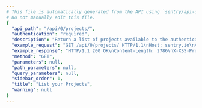 ```yaml
---
# This file is automatically generated from the API using `sentry/api-docs/generator.py.`
# Do not manually edit this file.
{
  "api_path": "/api/0/projects/", 
  "authentication": "required", 
  "description": "Return a list of projects available to the authenticated\nsession.", 
  "example_request": "GET /api/0/projects/ HTTP/1.1\nHost: sentry.io\nAuthorization: Bearer <token>", 
  "example_response": "HTTP/1.1 200 OK\nContent-Length: 2786\nX-XSS-Protection: 1; mode=block\nX-Content-Type-Options: nosniff\nContent-Language: en\nAccess-Control-Expose-Headers: X-Sentry-Error, Retry-After\nVary: Accept-Language, Cookie\nAccess-Control-Allow-Methods: GET, HEAD, OPTIONS\nLink: <https://sentry.io/api/0/projects/?&cursor=1584977451290:0:1>; rel=\"previous\"; results=\"false\"; cursor=\"1584977451290:0:1\", <https://sentry.io/api/0/projects/?&cursor=1584977420549:1:0>; rel=\"next\"; results=\"false\"; cursor=\"1584977420549:1:0\"\nAllow: GET, HEAD, OPTIONS\nAccess-Control-Allow-Origin: *\nAccess-Control-Allow-Headers: X-Sentry-Auth, X-Requested-With, Origin, Accept, Content-Type, Authentication, Authorization\nContent-Type: application/json\nX-Frame-Options: deny\n\n[\n  {\n    \"avatar\": {\n      \"avatarType\": \"letter_avatar\", \n      \"avatarUuid\": null\n    }, \n    \"color\": \"#bf6e3f\", \n    \"dateCreated\": \"2020-03-23T15:30:51.290515Z\", \n    \"features\": [\n      \"servicehooks\", \n      \"data-forwarding\", \n      \"rate-limits\", \n      \"minidump\"\n    ], \n    \"firstEvent\": null, \n    \"hasAccess\": true, \n    \"id\": \"5\", \n    \"isBookmarked\": false, \n    \"isInternal\": false, \n    \"isMember\": true, \n    \"isPublic\": false, \n    \"name\": \"The Spoiled Yoghurt\", \n    \"organization\": {\n      \"avatar\": {\n        \"avatarType\": \"letter_avatar\", \n        \"avatarUuid\": null\n      }, \n      \"dateCreated\": \"2020-03-23T15:30:20.510849Z\", \n      \"features\": [\n        \"symbol-sources\", \n        \"shared-issues\", \n        \"integrations-issue-basic\", \n        \"tweak-grouping-config\", \n        \"open-membership\", \n        \"advanced-search\", \n        \"grouping-info\", \n        \"integrations-issue-sync\", \n        \"invite-members\", \n        \"sso-saml2\", \n        \"custom-symbol-sources\", \n        \"sso-basic\"\n      ], \n      \"id\": \"2\", \n      \"isEarlyAdopter\": false, \n      \"name\": \"The Interstellar Jurisdiction\", \n      \"require2FA\": false, \n      \"slug\": \"the-interstellar-jurisdiction\", \n      \"status\": {\n        \"id\": \"active\", \n        \"name\": \"active\"\n      }\n    }, \n    \"platform\": null, \n    \"slug\": \"the-spoiled-yoghurt\", \n    \"status\": \"active\"\n  }, \n  {\n    \"avatar\": {\n      \"avatarType\": \"letter_avatar\", \n      \"avatarUuid\": null\n    }, \n    \"color\": \"#bf5b3f\", \n    \"dateCreated\": \"2020-03-23T15:30:25.241241Z\", \n    \"features\": [\n      \"servicehooks\", \n      \"data-forwarding\", \n      \"rate-limits\", \n      \"releases\", \n      \"minidump\"\n    ], \n    \"firstEvent\": null, \n    \"hasAccess\": true, \n    \"id\": \"3\", \n    \"isBookmarked\": false, \n    \"isInternal\": false, \n    \"isMember\": true, \n    \"isPublic\": false, \n    \"name\": \"Prime Mover\", \n    \"organization\": {\n      \"avatar\": {\n        \"avatarType\": \"letter_avatar\", \n        \"avatarUuid\": null\n      }, \n      \"dateCreated\": \"2020-03-23T15:30:20.510849Z\", \n      \"features\": [\n        \"symbol-sources\", \n        \"shared-issues\", \n        \"integrations-issue-basic\", \n        \"tweak-grouping-config\", \n        \"open-membership\", \n        \"advanced-search\", \n        \"grouping-info\", \n        \"integrations-issue-sync\", \n        \"invite-members\", \n        \"sso-saml2\", \n        \"custom-symbol-sources\", \n        \"sso-basic\"\n      ], \n      \"id\": \"2\", \n      \"isEarlyAdopter\": false, \n      \"name\": \"The Interstellar Jurisdiction\", \n      \"require2FA\": false, \n      \"slug\": \"the-interstellar-jurisdiction\", \n      \"status\": {\n        \"id\": \"active\", \n        \"name\": \"active\"\n      }\n    }, \n    \"platform\": null, \n    \"slug\": \"prime-mover\", \n    \"status\": \"active\"\n  }, \n  {\n    \"avatar\": {\n      \"avatarType\": \"letter_avatar\", \n      \"avatarUuid\": null\n    }, \n    \"color\": \"#3fbf7f\", \n    \"dateCreated\": \"2020-03-23T15:30:20.548262Z\", \n    \"features\": [\n      \"servicehooks\", \n      \"data-forwarding\", \n      \"rate-limits\", \n      \"releases\", \n      \"minidump\"\n    ], \n    \"firstEvent\": null, \n    \"hasAccess\": true, \n    \"id\": \"2\", \n    \"isBookmarked\": false, \n    \"isInternal\": false, \n    \"isMember\": true, \n    \"isPublic\": false, \n    \"name\": \"Pump Station\", \n    \"organization\": {\n      \"avatar\": {\n        \"avatarType\": \"letter_avatar\", \n        \"avatarUuid\": null\n      }, \n      \"dateCreated\": \"2020-03-23T15:30:20.510849Z\", \n      \"features\": [\n        \"symbol-sources\", \n        \"shared-issues\", \n        \"integrations-issue-basic\", \n        \"tweak-grouping-config\", \n        \"open-membership\", \n        \"advanced-search\", \n        \"grouping-info\", \n        \"integrations-issue-sync\", \n        \"invite-members\", \n        \"sso-saml2\", \n        \"custom-symbol-sources\", \n        \"sso-basic\"\n      ], \n      \"id\": \"2\", \n      \"isEarlyAdopter\": false, \n      \"name\": \"The Interstellar Jurisdiction\", \n      \"require2FA\": false, \n      \"slug\": \"the-interstellar-jurisdiction\", \n      \"status\": {\n        \"id\": \"active\", \n        \"name\": \"active\"\n      }\n    }, \n    \"platform\": null, \n    \"slug\": \"pump-station\", \n    \"status\": \"active\"\n  }\n]", 
  "method": "GET", 
  "parameters": null, 
  "path_parameters": null, 
  "query_parameters": null, 
  "sidebar_order": 1, 
  "title": "List your Projects", 
  "warning": null
}
---
```

